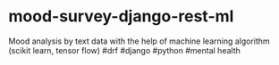 # mood-survey-django-rest-ml
Mood analysis by text data with the help of machine learning algorithm (scikit learn, tensor flow) #drf #django #python #mental health 
